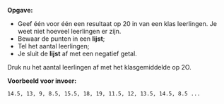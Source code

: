 **Opgave:**

* Geef één voor één een resultaat op 20 in van een klas leerlingen. Je weet niet hoeveel leerlingen er zijn. 
* Bewaar de punten in een **lijst**; 
* Tel het aantal leerlingen; 
* Je sluit de **lijst** af met een negatief getal. 

Druk nu het aantal leerlingen af met het klasgemiddelde op 2O. 

**Voorbeeld voor invoer:**
```
14.5, 13, 9, 8.5, 15.5, 18, 19, 11.5, 12, 13.5, 14.5, 8.5 ... 
```
